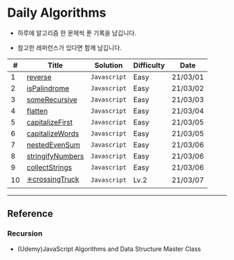 # Daily Algorithms

- 하루에 알고리즘 한 문제씩 푼 기록을 남깁니다.

- 참고한 레퍼런스가 있다면 함께 남깁니다.

| #   | Title                                                                       | Solution     | Difficulty | Date     |
| --- | --------------------------------------------------------------------------- | ------------ | ---------- | -------- |
| 1   | [reverse]()                                                                 | `Javascript` | Easy       | 21/03/01 |
| 2   | [isPalindrome]()                                                            | `Javascript` | Easy       | 21/03/02 |
| 3   | [someRecursive]()                                                           | `Javascript` | Easy       | 21/03/03 |
| 4   | [flatten]()                                                                 | `Javascript` | Easy       | 21/03/04 |
| 5   | [capitalizeFirst]()                                                         | `Javascript` | Easy       | 21/03/05 |
| 6   | [capitalizeWords]()                                                         | `Javascript` | Easy       | 21/03/05 |
| 7   | [nestedEvenSum]()                                                           | `Javascript` | Easy       | 21/03/06 |
| 8   | [stringifyNumbers]()                                                        | `Javascript` | Easy       | 21/03/06 |
| 9   | [collectStrings]()                                                          | `Javascript` | Easy       | 21/03/06 |
| 10  | [✳️crossingTruck](https://programmers.co.kr/learn/courses/30/lessons/42583) | `Javascript` | Lv.2       | 21/03/07 |

---

## Reference

### Recursion

- (Udemy)JavaScript Algorithms and Data Structure Master Class
